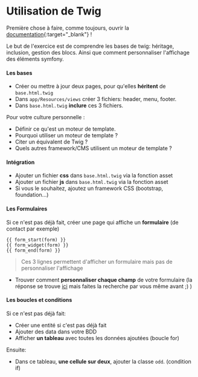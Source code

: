 # Utilisation de Twig

Première chose à faire, comme toujours, ouvrir la [documentation](http://symfony.com/doc/current/templating.html){:target="_blank"} !

Le but de l'exercice est de comprendre les bases de twig: héritage, inclusion, gestion des blocs. Ainsi que comment personnaliser l'affichage des éléments symfony.


#### Les bases

- Créer ou mettre à jour deux pages, pour qu'elles **héritent** de `base.html.twig`
- Dans `app/Resources/views` créer 3 fichiers: header, menu, footer.
- Dans `base.html.twig` **inclure** ces 3 fichiers.
 
 
 Pour votre culture personnelle :
- Définir ce qu'est un moteur de template.
- Pourquoi utiliser un moteur de template ?
- Citer un équivalent de Twig ?
- Quels autres framework/CMS utilisent un moteur de template ?


#### Intégration

- Ajouter un fichier **css** dans `base.html.twig` via la fonction asset
- Ajouter un fichier **js** dans `base.html.twig` via la fonction asset
- Si vous le souhaitez, ajoutez un framework CSS (bootstrap, foundation...)


#### Les Formulaires

Si ce n'est pas déjà fait, créer une page qui affiche un **formulaire** (de contact par exemple)


```twig
{{ form_start(form) }}
{{ form_widget(form) }}
{{ form_end(form) }}
```

> Ces 3 lignes permettent d'afficher un formulaire mais pas de personnaliser l'affichage

- Trouver comment **personnaliser chaque champ** de votre formulaire (la réponse se trouve [ici](http://symfony.com/doc/current/form/rendering.html) mais faites la recherche par vous même avant ;) )


#### Les boucles et conditions

Si ce n'est pas déjà fait: 
- Créer une entité si c'est pas déjà fait
- Ajouter des data dans votre BDD
- Afficher **un tableau** avec toutes les données ajoutées (boucle for)

Ensuite:
- Dans ce tableau, **une cellule sur deux**, ajouter la classe `odd`. (condition if)





